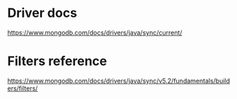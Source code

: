 # Driver docs
https://www.mongodb.com/docs/drivers/java/sync/current/

# Filters reference
https://www.mongodb.com/docs/drivers/java/sync/v5.2/fundamentals/builders/filters/
